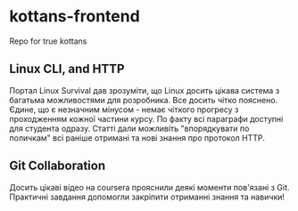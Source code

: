 # kottans-frontend
Repo for true kottans


## Linux CLI, and HTTP
Портал Linux Survival дав зрозуміти, що Linux досить цікава система з багатьма можливостями для розробника. Все досить чітко пояснено. Єдине, що є незначним мінусом - немає чіткого прогресу з проходженням кожної частини курсу. По факту всі параграфи доступні для студента одразу.
Статті дали можливіть "впорядкувати по поличкам" всі раніше отримані та нові знання про протокол HTTP.

## Git Collaboration
Досить цікаві відео на coursera прояснили деякі моменти пов'язані з Git.
Практичні завдання допомогли закріпити отриманні знання та навички!
